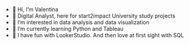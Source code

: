 - 👋 Hi, I’m Valentina
- 💼 Digital Analyst, here for start2impact University study projects
- 👀 I’m interested in data analysis and data visualization
- 🌱 I’m currently learning Python and Tableau
- 💞️ I have fun with LookerStudio. And then love at first sight with SQL

<!---
vale-m11/vale-m11 is a ✨ special ✨ repository because its `README.md` (this file) appears on your GitHub profile.
You can click the Preview link to take a look at your changes.
--->
